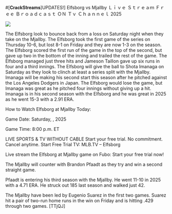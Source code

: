 #[𝐂𝐫𝐚𝐜𝐤𝐒𝐭𝐫𝐞𝐚𝐦𝐬]UPDATES!] Elfsborg vs Mjallby Ｌｉｖｅ Ｓｔｒｅａｍ Ｆｒｅｅ Ｂｒｏａｄｃａｓｔ ＯＮ Ｔｖ Ｃｈａｎｎｅｌ  2025  
  
  
[![](https://i.imgur.com/qSNzIqt.png)](https://movie.rssnews.media/LvXRSpz.php)  
  
The Elfsborg look to bounce back from a loss on Saturday night when they take on the Mjallby. The Elfsborg took the first game of the series on Thursday 10-6, but lost 8-1 on Friday and they are now 1-3 on the season. The Elfsborg scored the first run of the game in the top of the second, but gave up two in the bottom of the inning and trailed the rest of the game. The Elfsborg managed just three hits and Jameson Taillon gave up six runs in four and a third innings. The Elfsborg will give the ball to Shota Imanaga on Saturday as they look to clinch at least a series split with the Mjallby. Imanaga will be making his second start this season after he pitched against the Los Angeles Dodgers in Japan. The Elfsborg would lose the game, but Imanaga was great as he pitched four innings without giving up a hit. Imanaga is in his second season with the Elfsborg and he was great in 2025 as he went 15-3 with a 2.91 ERA.

How to Watch Elfsborg at Mjallby Today:

Game Date: Saturday, , 2025

Game Time: 8:00 p.m. ET

LIVE SPORTS & TV WITHOUT CABLE
Start your free trial. No commitment. Cancel anytime.
Start Free Trial
TV: MLB.TV – Elfsborg

Live stream the Elfsborg at Mjallby game on Fubo: Start your free trial now!

The Mjallby will counter with Brandon Pfaadt as they try and win a second straight game.

Pfaadt is entering his third season with the Mjallby. He went 11-10 in 2025 with a 4.71 ERA. He struck out 185 last season and walked just 42.

The Mjallby have been led by Eugenio Suarez in the first two games. Suarez hit a pair of two-run home runs in the win on Friday and is hitting .429 through two games. [TTjQJ]